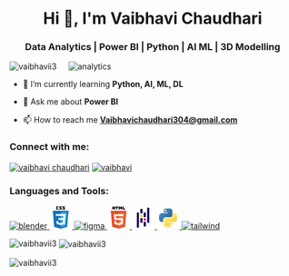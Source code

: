 <h1 align="center">Hi 👋, I'm Vaibhavi Chaudhari</h1>
<h3 align="center">Data Analytics | Power BI | Python | AI ML | 3D Modelling</h3>
<img align="right" alt="analytics" width="400" src="https://miro.medium.com/v2/1*Owa2rsDG6Rwv1IM_RdsL3A.gif">

<p align="left"> <img src="https://komarev.com/ghpvc/?username=vaibhavii3&label=Profile%20views&color=0e75b6&style=flat" alt="vaibhavii3" /> </p>

- 🌱 I’m currently learning **Python, AI, ML, DL**

- 💬 Ask me about **Power BI**

- 📫 How to reach me **Vaibhavichaudhari304@gmail.com**

<h3 align="left">Connect with me:</h3>
<p align="left">
<a href="https://linkedin.com/in/vaibhavi chaudhari" target="blank"><img align="center" src="https://raw.githubusercontent.com/rahuldkjain/github-profile-readme-generator/master/src/images/icons/Social/linked-in-alt.svg" alt="vaibhavi chaudhari" height="30" width="40" /></a>
<a href="https://kaggle.com/vaibhavi" target="blank"><img align="center" src="https://raw.githubusercontent.com/rahuldkjain/github-profile-readme-generator/master/src/images/icons/Social/kaggle.svg" alt="vaibhavi" height="30" width="40" /></a>
</p>

<h3 align="left">Languages and Tools:</h3>
<p align="left"> <a href="https://www.blender.org/" target="_blank" rel="noreferrer"> <img src="https://download.blender.org/branding/community/blender_community_badge_white.svg" alt="blender" width="40" height="40"/> </a> <a href="https://www.w3schools.com/css/" target="_blank" rel="noreferrer"> <img src="https://raw.githubusercontent.com/devicons/devicon/master/icons/css3/css3-original-wordmark.svg" alt="css3" width="40" height="40"/> </a> <a href="https://www.figma.com/" target="_blank" rel="noreferrer"> <img src="https://www.vectorlogo.zone/logos/figma/figma-icon.svg" alt="figma" width="40" height="40"/> </a> <a href="https://www.w3.org/html/" target="_blank" rel="noreferrer"> <img src="https://raw.githubusercontent.com/devicons/devicon/master/icons/html5/html5-original-wordmark.svg" alt="html5" width="40" height="40"/> </a> <a href="https://pandas.pydata.org/" target="_blank" rel="noreferrer"> <img src="https://raw.githubusercontent.com/devicons/devicon/2ae2a900d2f041da66e950e4d48052658d850630/icons/pandas/pandas-original.svg" alt="pandas" width="40" height="40"/> </a> <a href="https://www.python.org" target="_blank" rel="noreferrer"> <img src="https://raw.githubusercontent.com/devicons/devicon/master/icons/python/python-original.svg" alt="python" width="40" height="40"/> </a> <a href="https://tailwindcss.com/" target="_blank" rel="noreferrer"> <img src="https://www.vectorlogo.zone/logos/tailwindcss/tailwindcss-icon.svg" alt="tailwind" width="40" height="40"/> </a> </p>

<p><img align="left" src="https://github-readme-stats.vercel.app/api/top-langs?username=vaibhavii3&show_icons=true&locale=en&layout=compact" alt="vaibhavii3" /></p>

<p>&nbsp;<img align="center" src="https://github-readme-stats.vercel.app/api?username=vaibhavii3&show_icons=true&locale=en" alt="vaibhavii3" /></p>

<p><img align="center" src="https://github-readme-streak-stats.herokuapp.com/?user=vaibhavii3&" alt="vaibhavii3" /></p>
